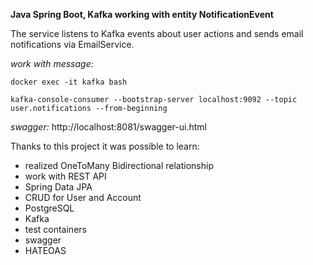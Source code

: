 **Java Spring Boot, Kafka working with entity NotificationEvent**

The service listens to Kafka events about user actions and sends email notifications via EmailService.

*work with message:*

``docker exec -it kafka bash``

``kafka-console-consumer --bootstrap-server localhost:9092 --topic user.notifications --from-beginning``

*swagger:* http://localhost:8081/swagger-ui.html

Thanks to this project it was possible to learn:

- realized OneToMany Bidirectional relationship
- work with REST API
- Spring Data JPA
- CRUD for User and Account
- PostgreSQL
- Kafka
- test containers
- swagger
- HATEOAS




